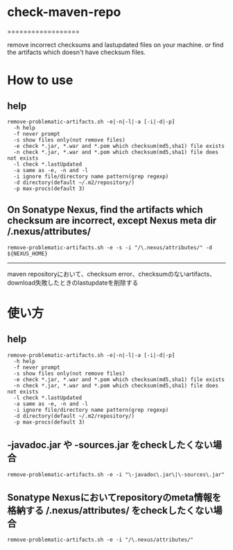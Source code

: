 # check-maven-repo
==================

remove incorrect checksums and lastupdated files on your machine. or find the artifacts which doesn't have checksum files.

# How to use
## help
````
remove-problematic-artifacts.sh -e|-n|-l|-a [-i|-d|-p]
  -h help
  -f never prompt
  -s show files only(not remove files)
  -e check *.jar, *.war and *.pom which checksum(md5,sha1) file exists
  -n check *.jar, *.war and *.pom which checksum(md5,sha1) file does not exists
  -l check *.lastUpdated
  -a same as -e, -n and -l
  -i ignore file/directory name pattern(grep regexp)
  -d directory(default ~/.m2/repository/)
  -p max-procs(default 3)
````

## On Sonatype Nexus, find the artifacts which checksum are incorrect, except Nexus meta dir /.nexus/attributes/
````
remove-problematic-artifacts.sh -e -s -i "/\.nexus/attributes/" -d ${NEXUS_HOME}
````

---

maven repositoryにおいて、checksum error、checksumのないartifacts、download失敗したときのlastupdateを削除する

# 使い方
## help
````
remove-problematic-artifacts.sh -e|-n|-l|-a [-i|-d|-p]
  -h help
  -f never prompt
  -s show files only(not remove files)
  -e check *.jar, *.war and *.pom which checksum(md5,sha1) file exists
  -n check *.jar, *.war and *.pom which checksum(md5,sha1) file does not exists
  -l check *.lastUpdated
  -a same as -e, -n and -l
  -i ignore file/directory name pattern(grep regexp)
  -d directory(default ~/.m2/repository/)
  -p max-procs(default 3)
````
## -javadoc.jar や -sources.jar をcheckしたくない場合
````
remove-problematic-artifacts.sh -e -i "\-javadoc\.jar\|\-sources\.jar"
````
## Sonatype Nexusにおいてrepositoryのmeta情報を格納する /.nexus/attributes/ をcheckしたくない場合
````
remove-problematic-artifacts.sh -e -i "/\.nexus/attributes/"
````

